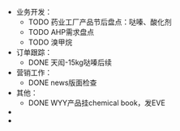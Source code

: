 - 业务开发：
	- TODO 药业工厂产品节后盘点：哒嗪、酸化剂
	- TODO AHP需求盘点
	- TODO 溴甲烷
- 订单跟踪：
	- DONE 天闳-15kg哒嗪后续
- 营销工作：
	- DONE news版面检查
- 其他：
	- DONE WYY产品挂chemical book，发EVE
-
-